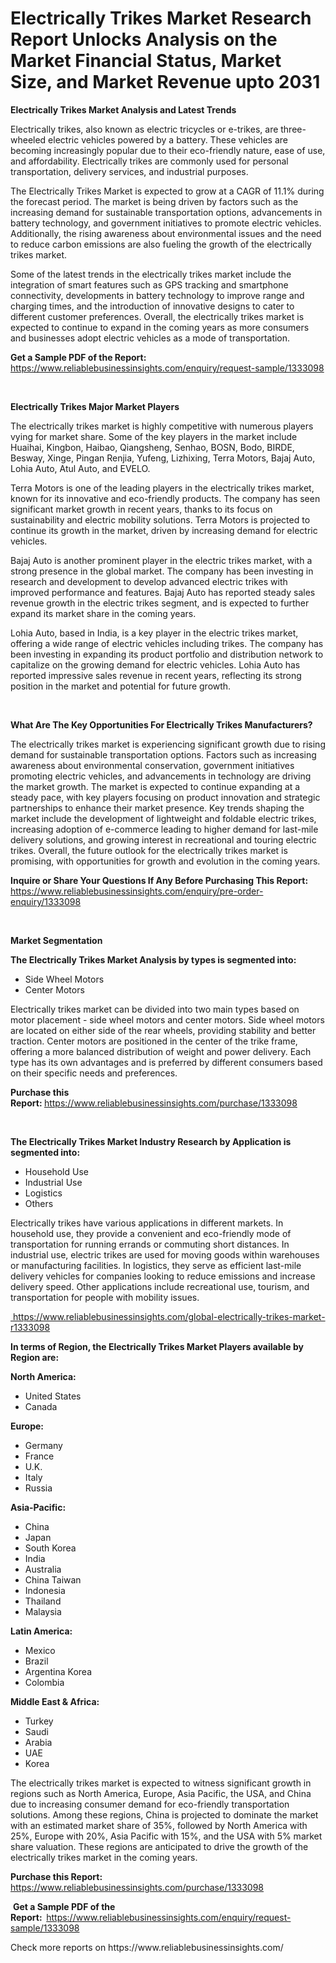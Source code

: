 <p><h1>Electrically Trikes Market Research Report Unlocks Analysis on the Market Financial Status, Market Size, and Market Revenue upto 2031</h1></p><p><strong>Electrically Trikes Market Analysis and Latest Trends</strong></p>
<p><p>Electrically trikes, also known as electric tricycles or e-trikes, are three-wheeled electric vehicles powered by a battery. These vehicles are becoming increasingly popular due to their eco-friendly nature, ease of use, and affordability. Electrically trikes are commonly used for personal transportation, delivery services, and industrial purposes.</p><p>The Electrically Trikes Market is expected to grow at a CAGR of 11.1% during the forecast period. The market is being driven by factors such as the increasing demand for sustainable transportation options, advancements in battery technology, and government initiatives to promote electric vehicles. Additionally, the rising awareness about environmental issues and the need to reduce carbon emissions are also fueling the growth of the electrically trikes market.</p><p>Some of the latest trends in the electrically trikes market include the integration of smart features such as GPS tracking and smartphone connectivity, developments in battery technology to improve range and charging times, and the introduction of innovative designs to cater to different customer preferences. Overall, the electrically trikes market is expected to continue to expand in the coming years as more consumers and businesses adopt electric vehicles as a mode of transportation.</p></p>
<p><strong>Get a Sample PDF of the Report:&nbsp;</strong> <a href="https://www.reliablebusinessinsights.com/enquiry/request-sample/1333098">https://www.reliablebusinessinsights.com/enquiry/request-sample/1333098</a></p>
<p>&nbsp;</p>
<p><strong>Electrically Trikes Major Market Players</strong></p>
<p><p>The electrically trikes market is highly competitive with numerous players vying for market share. Some of the key players in the market include Huaihai, Kingbon, Haibao, Qiangsheng, Senhao, BOSN, Bodo, BIRDE, Besway, Xinge, Pingan Renjia, Yufeng, Lizhixing, Terra Motors, Bajaj Auto, Lohia Auto, Atul Auto, and EVELO.</p><p>Terra Motors is one of the leading players in the electrically trikes market, known for its innovative and eco-friendly products. The company has seen significant market growth in recent years, thanks to its focus on sustainability and electric mobility solutions. Terra Motors is projected to continue its growth in the market, driven by increasing demand for electric vehicles.</p><p>Bajaj Auto is another prominent player in the electric trikes market, with a strong presence in the global market. The company has been investing in research and development to develop advanced electric trikes with improved performance and features. Bajaj Auto has reported steady sales revenue growth in the electric trikes segment, and is expected to further expand its market share in the coming years.</p><p>Lohia Auto, based in India, is a key player in the electric trikes market, offering a wide range of electric vehicles including trikes. The company has been investing in expanding its product portfolio and distribution network to capitalize on the growing demand for electric vehicles. Lohia Auto has reported impressive sales revenue in recent years, reflecting its strong position in the market and potential for future growth.</p></p>
<p>&nbsp;</p>
<p><strong>What Are The Key Opportunities For Electrically Trikes Manufacturers?</strong></p>
<p><p>The electrically trikes market is experiencing significant growth due to rising demand for sustainable transportation options. Factors such as increasing awareness about environmental conservation, government initiatives promoting electric vehicles, and advancements in technology are driving the market growth. The market is expected to continue expanding at a steady pace, with key players focusing on product innovation and strategic partnerships to enhance their market presence. Key trends shaping the market include the development of lightweight and foldable electric trikes, increasing adoption of e-commerce leading to higher demand for last-mile delivery solutions, and growing interest in recreational and touring electric trikes. Overall, the future outlook for the electrically trikes market is promising, with opportunities for growth and evolution in the coming years.</p></p>
<p><strong>Inquire or Share Your Questions If Any Before Purchasing This Report:</strong> <a href="https://www.reliablebusinessinsights.com/enquiry/pre-order-enquiry/1333098">https://www.reliablebusinessinsights.com/enquiry/pre-order-enquiry/1333098</a></p>
<p>&nbsp;</p>
<p><strong>Market Segmentation</strong></p>
<p><strong>The Electrically Trikes Market Analysis by types is segmented into:</strong></p>
<p><ul><li>Side Wheel Motors</li><li>Center Motors</li></ul></p>
<p><p>Electrically trikes market can be divided into two main types based on motor placement - side wheel motors and center motors. Side wheel motors are located on either side of the rear wheels, providing stability and better traction. Center motors are positioned in the center of the trike frame, offering a more balanced distribution of weight and power delivery. Each type has its own advantages and is preferred by different consumers based on their specific needs and preferences.</p></p>
<p><strong>Purchase this Report:&nbsp;</strong><a href="https://www.reliablebusinessinsights.com/purchase/1333098">https://www.reliablebusinessinsights.com/purchase/1333098</a></p>
<p>&nbsp;</p>
<p><strong>The Electrically Trikes Market Industry Research by Application is segmented into:</strong></p>
<p><ul><li>Household Use</li><li>Industrial Use</li><li>Logistics</li><li>Others</li></ul></p>
<p><p>Electrically trikes have various applications in different markets. In household use, they provide a convenient and eco-friendly mode of transportation for running errands or commuting short distances. In industrial use, electric trikes are used for moving goods within warehouses or manufacturing facilities. In logistics, they serve as efficient last-mile delivery vehicles for companies looking to reduce emissions and increase delivery speed. Other applications include recreational use, tourism, and transportation for people with mobility issues.</p></p>
<p><a href="https://www.reliablebusinessinsights.com/global-electrically-trikes-market-r1333098">&nbsp;https://www.reliablebusinessinsights.com/global-electrically-trikes-market-r1333098</a></p>
<p><strong>In terms of Region, the Electrically Trikes Market Players available by Region are:</strong></p>
<p>
    <p> <strong> North America: </strong>
        <ul>
            <li>United States</li>
            <li>Canada</li>
        </ul>
        </p> 
    <p> <strong> Europe: </strong>
        <ul>
            <li>Germany</li>
            <li>France</li>
            <li>U.K.</li>
            <li>Italy</li>
            <li>Russia</li>
        </ul>
        </p> 
    <p> <strong> Asia-Pacific: </strong>
        <ul>
            <li>China</li>
            <li>Japan</li>
            <li>South Korea</li>
            <li>India</li>
            <li>Australia</li>
            <li>China Taiwan</li>
            <li>Indonesia</li>
            <li>Thailand</li>
            <li>Malaysia</li>
        </ul>
        </p> 
    <p> <strong> Latin America: </strong>
        <ul>
            <li>Mexico</li>
            <li>Brazil</li>
            <li>Argentina Korea</li>
            <li>Colombia</li>
        </ul>
        </p> 
    <p> <strong> Middle East & Africa: </strong>
        <ul>
            <li>Turkey</li>
            <li>Saudi</li>
            <li>Arabia</li>
            <li>UAE</li>
            <li>Korea</li>
        </ul>
    </p>
    </p>
<p><p>The electrically trikes market is expected to witness significant growth in regions such as North America, Europe, Asia Pacific, the USA, and China due to increasing consumer demand for eco-friendly transportation solutions. Among these regions, China is projected to dominate the market with an estimated market share of 35%, followed by North America with 25%, Europe with 20%, Asia Pacific with 15%, and the USA with 5% market share valuation. These regions are anticipated to drive the growth of the electrically trikes market in the coming years.</p></p>
<p><strong>Purchase this Report: </strong><a href="https://www.reliablebusinessinsights.com/purchase/1333098">https://www.reliablebusinessinsights.com/purchase/1333098</a></p>
<p>&nbsp;<strong>Get a Sample PDF of the Report:&nbsp;&nbsp;</strong><a href="https://www.reliablebusinessinsights.com/enquiry/request-sample/1333098">https://www.reliablebusinessinsights.com/enquiry/request-sample/1333098</a></p>
<p><strong></strong></p>
<p>Check more reports on https://www.reliablebusinessinsights.com/</p>